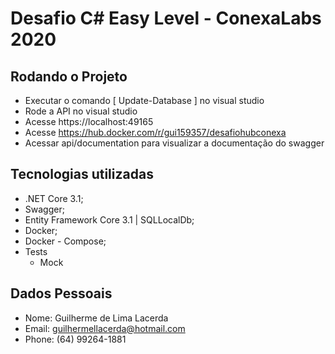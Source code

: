 # Desafio C# Easy Level - ConexaLabs 2020

## Rodando o Projeto

* Executar o comando [ Update-Database ] no visual studio
* Rode a API no visual studio
* Acesse https://localhost:49165
* Acesse https://hub.docker.com/r/gui159357/desafiohubconexa
* Acessar api/documentation para visualizar a documentação do swagger


## Tecnologias utilizadas

* .NET Core 3.1;
* Swagger;
* Entity Framework Core 3.1 | SQLLocalDb;
* Docker;
* Docker - Compose;
* Tests 
	- Mock	

## Dados Pessoais

* Nome: Guilherme de Lima Lacerda
* Email: guilhermellacerda@hotmail.com
* Phone: (64) 99264-1881
